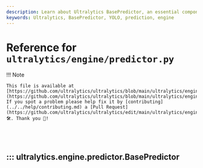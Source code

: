```yaml
---
description: Learn about Ultralytics BasePredictor, an essential component of our engine that serves as the foundation for all prediction operations.
keywords: Ultralytics, BasePredictor, YOLO, prediction, engine
---
```


# Reference for `ultralytics/engine/predictor.py`

!!! Note

    This file is available at [https://github.com/ultralytics/ultralytics/blob/main/ultralytics/engine/predictor.py](https://github.com/ultralytics/ultralytics/blob/main/ultralytics/engine/predictor.py). If you spot a problem please help fix it by [contributing](../../help/contributing.md) a [Pull Request](https://github.com/ultralytics/ultralytics/edit/main/ultralytics/engine/predictor.py) 🛠️. Thank you 🙏!

<br><br>

## ::: ultralytics.engine.predictor.BasePredictor

<br><br>
